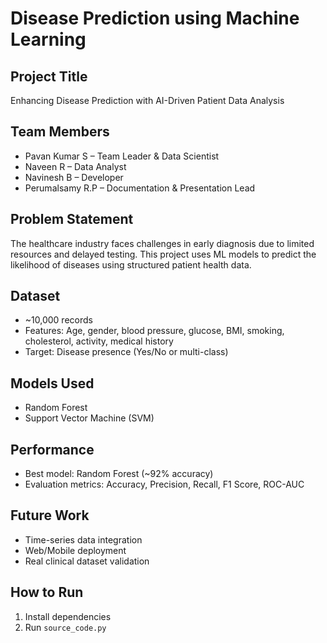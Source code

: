 # Disease Prediction using Machine Learning

## Project Title
Enhancing Disease Prediction with AI-Driven Patient Data Analysis

## Team Members
- Pavan Kumar S – Team Leader & Data Scientist
- Naveen R – Data Analyst
- Navinesh B – Developer
- Perumalsamy R.P – Documentation & Presentation Lead

## Problem Statement
The healthcare industry faces challenges in early diagnosis due to limited resources and delayed testing. This project uses ML models to predict the likelihood of diseases using structured patient health data.

## Dataset
- ~10,000 records
- Features: Age, gender, blood pressure, glucose, BMI, smoking, cholesterol, activity, medical history
- Target: Disease presence (Yes/No or multi-class)

## Models Used
- Random Forest
- Support Vector Machine (SVM)

## Performance
- Best model: Random Forest (~92% accuracy)
- Evaluation metrics: Accuracy, Precision, Recall, F1 Score, ROC-AUC

## Future Work
- Time-series data integration
- Web/Mobile deployment
- Real clinical dataset validation

## How to Run
1. Install dependencies
2. Run `source_code.py`
